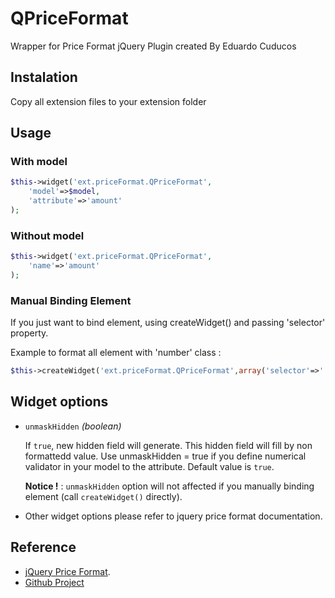 QPriceFormat
==============
Wrapper for Price Format jQuery Plugin created By Eduardo Cuducos


## Instalation
Copy all extension files to your extension folder

## Usage
### With model
```php
$this->widget('ext.priceFormat.QPriceFormat',
	'model'=>$model,
	'attribute'=>'amount'
);
```
### Without model
```php
$this->widget('ext.priceFormat.QPriceFormat',
	'name'=>'amount'
);
```

### Manual Binding Element
If you just want to bind element, using createWidget() and passing 'selector' property.

Example to format all element with 'number' class :
```php
$this->createWidget('ext.priceFormat.QPriceFormat',array('selector'=>'.number'));
```


## Widget options

* `unmaskHidden` *(boolean)*

	If `true`, new hidden field will generate. This hidden field will fill by non formattedd value. Use unmaskHidden = true if you define numerical validator in your model to the attribute. Default value is `true`.

	**Notice !** : `unmaskHidden` option will not affected if you manually binding element (call `createWidget()` directly).
	
* Other widget options please refer to jquery price format documentation.

## Reference
* [jQuery Price Format](http://jquerypriceformat.com).
* [Github Project](http://www.github.com/luckynvic/QPriceFormat)

